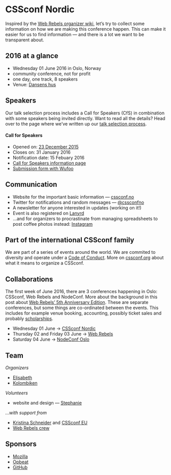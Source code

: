 # CSSconf Nordic

Inspired by the [Web Rebels organizer wiki](https://github.com/webrebels/rebeladmin/wiki), let’s try to collect some information on how we are making this conference happen. This can make it easier for us to find information — and there is a lot we want to be transparent about.

## 2016 at a glance

* Wednesday 01 June 2016 in Oslo, Norway
* community conference, not for profit
* one day, one track, 8 speakers
* Venue: [Dansens hus](http://www.dansenshus.com/)

## Speakers
Our talk selection process includes a Call for Speakers (CfS) in combination with some speakers being invited directly. Want to read all the details? Head over to the page where we’ve written up our [talk selection process](https://github.com/CSSconfNO/cssconfno-admin/blob/master/talk-selection.md).

#### Call for Speakers
* Opened on: [23 December 2015](https://twitter.com/CSSconfNO/status/679626203993616384)
* Closes on: 31 January 2016
* Notification date: 15 Febuary 2016
* [Call for Speakers information page](http://cssconf.no/call-for-speakers)
* [Submission form with Wufoo](https://cssconfno.wufoo.eu/forms/call-for-speakers/)

## Communication
* Website for the important basic information — [cssconf.no](http://cssconf.no/)
* Twitter for notifications and random messages — [@cssconfno](http://twitter.com/cssconfno)
* A newsletter for anyone interested in updates (working on it!)
* Event is also registered on [Lanyrd](http://lanyrd.com/2016/cssconfno/)
* …and for organizers to procrastinate from managing spreadsheets to post coffee photos instead: [Instagram](https://instagram.com/cssconfno/)

## Part of the international CSSconf family

We are part of a series of events around the world. We are commited to diversity and operate under a [Code of Conduct](http://cssconf.no/#CoC). More on [cssconf.org](http://cssconf.org/) about what it means to organize a CSSconf.

## Collaborations
The first week of June 2016, there are 3 conferences happening in Oslo: CSSconf, Web Rebels and NodeConf. More about the background in this post about [Web Rebels’ 5th Anniversary Edition](http://webrebels.tumblr.com/post/135241817448/anniversary-edition). These are separate conferences, but some things are co-ordinated between the events. This includes for example venue booking, accounting, possibly ticket sales and  probably [scholarships](http://webrebels.tumblr.com/post/132863505363/how-we-started-the-web-rebels-scholarship).

* Wednesday 01 June → [CSSconf Nordic](http://cssconf.no/) 
* Thursday 02 and Friday 03 June → [Web Rebels](http://webrebels.org/) 
* Saturday 04 June → [NodeConf Oslo](http://oslo.nodeconf.com/)

## Team
*Organizers*
* [Elisabeth](https://github.com/elisabethirgens)
* [Kolombiken](https://github.com/kolombiken)

*Volunteers*
* website and design — [Stephanie](https://github.com/NerdyBirdySteph)

*…with support from*
* [Kristina Schneider](https://twitter.com/kriesse) and [CSSconf EU](https://twitter.com/cssconfeu)
* [Web Rebels crew](https://twitter.com/web_rebels)

## Sponsors

* [Mozilla](https://twitter.com/CSSconfNO/status/694423723546415104)
* [Opbeat](https://twitter.com/CSSconfNO/status/725575530620305408)
* [GitHub](https://twitter.com/CSSconfNO/status/735450125577945088)

